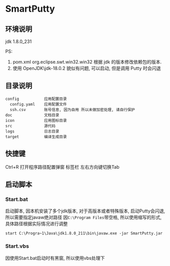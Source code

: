 # SmartPutty

## 环境说明

jdk 1.8.0_231

PS:

1. pom.xml org.eclipse.swt.win32.win32 根据 jdk 的版本修改依赖包的版本.
2. 使用 OpenJDK\jdk-18.0.2 貌似有问题, 可以启动, 但是调用 Putty 时会闪退

## 目录说明

```plaintext
config           应用配置目录
  config.yaml    应用配置文件
  ssh.csv        账号信息, 因为自用 所以未做加密处理, 请自行保护
doc              文档目录
icon             应用图标目录
src              源代码
logs             日志目录
target           编译生成目录
```

## 快捷键

Ctrl+R 打开程序路径配置弹窗
标签栏 左右方向键切换Tab

## 启动脚本

### Start.bat
启动脚本, 因本机安装了多个jdk版本, 对于高版本或者特殊版本, 启动Putty会闪退, 所以需要指定javaw绝对路径
因`C:\Program Files`带空格, 所以使用缩写的形式, 具体路径根据实际情况进行调整
```
start C:\Progra~1\Java\jdk1.8.0_211\bin\javaw.exe -jar SmartPutty.jar
```

### Start.vbs
因使用Start.bat启动时有黑窗, 所以使用vbs处理下
